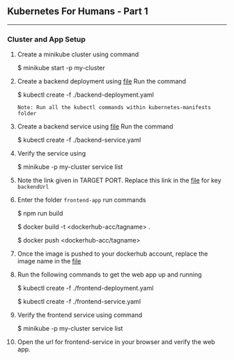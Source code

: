 ## Kubernetes For Humans - Part 1
---

### Cluster and App Setup 
1. Create a minikube cluster using command

    $ minikube start -p my-cluster

2. Create a backend deployment using [file](./kubernetes-manifests/backend-deployment.yaml) Run the command
    
    $ kubectl create -f ./backend-deployment.yaml

    `Note: Run all the kubectl commands within kubernetes-manifests folder`

3. Create a backend service using [file](./kubernetes-manifests/backend-service.yaml) Run the command

    $ kubectl create -f ./backend-service.yaml

4. Verify the service using 
    
    $ minikube -p my-cluster service list

5. Note the link given in TARGET PORT. Replace this link in the [file](./frontend-app/src/environments/environment.prod.ts) for key `backendUrl` 

6. Enter the folder `frontend-app` run commands

    $ npm run build

    $ docker build -t <dockerhub-acc/tagname> .
    
    $ docker push <dockerhub-acc/tagname>

7. Once the image is pushed to your dockerhub account, replace the image name in the [file](./kubernetes-manifests/frontend-deployment.yaml)

8. Run the following commands to get the web app up and running

    $ kubectl create -f ./frontend-deployment.yaml
    
    $ kubectl create -f ./frontend-service.yaml

9. Verify the frontend service using command

    $ minikube -p my-cluster service list

10. Open the url for frontend-service in your browser and verify the web app.